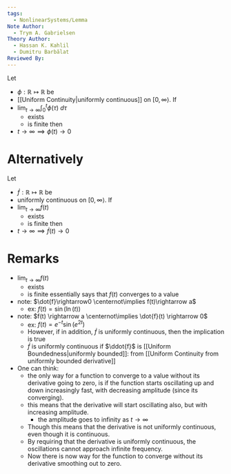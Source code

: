 ```yaml
---
tags:
  - NonlinearSystems/Lemma
Note Author:
  - Trym A. Gabrielsen
Theory Author:
  - Hassan K. Kahlil
  - Dumitru Barbălat
Reviewed By:
---
```

Let
- $\phi:\mathbb{R}\mapsto\mathbb{R}$
be
- [[Uniform Continuity|uniformly continuous]] on $[0,\infty\rangle$.
If
- $\lim_{t\rightarrow\infty} \int_{0}^{t} \phi(\tau) ~d\tau$
	- exists
	- is finite
then
- $t\rightarrow\infty \implies \phi(t)\rightarrow0$


# Alternatively
Let
- $\dot{f}:\mathbb{R}\mapsto\mathbb{R}$
be
- uniformly continuous on $[0,\infty\rangle$.
If
- $\lim_{t\rightarrow\infty} f(t)$
	- exists
	- is finite
then
- $t\rightarrow\infty \implies \dot{f}(t)\rightarrow0$



# Remarks
- $\lim_{t\rightarrow\infty} f(t)$
	- exists
	- is finite
essentially says that $f(t)$ converges to a value
- note: $\dot{f}\rightarrow0 \centernot\implies f(t)\rightarrow a$
	- ex: $f(t) = \sin(\ln(t))$
- note: $f(t) \rightarrow a \centernot\implies \dot{f}(t) \rightarrow 0$
	- ex: $f(t) = e^{-t}\sin(e^{2t})$
	- However, if in addition, $\dot{f}$ is uniformly continuous, then the implication is true
	- $\dot{f}$ is uniformly continuous if $\ddot{f}$ is [[Uniform Boundedness|uniformly bounded]]:  from [[Uniform Continuity from uniformly bounded derivative]]
- One can think:
	- the only way for a function to converge to a value without its derivative going to zero, is if the function starts oscillating up and down increasingly fast, with decreasing amplitude (since its converging).
	- this means that the derivative will start oscillating also, but with increasing amplitude.
		- the amplitude goes to infinity as $t\rightarrow\infty$
	- Though this means that the derivative is not uniformly continuous, even though it is continuous.
	- By requiring that the derivative is uniformly continuous, the oscillations cannot approach infinite frequency.
	- Now there is now way for the function to converge without its derivative smoothing out to zero.
	